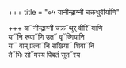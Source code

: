 +++
title = "०५ यानीन्द्राग्नी चक्रथुर्वीर्याणि"

+++
या᳓नीन्द्राग्नी चक्र᳓थुर् वीरि᳓याणि  
या᳓नि रूपा᳓णि उत᳓ वृ᳓ष्णियानि  
या᳓ वाम् प्रत्ना᳓नि सखिया᳓ शिवा᳓नि  
ते᳓भिः सो᳓मस्य पिबतं सुत᳓स्य